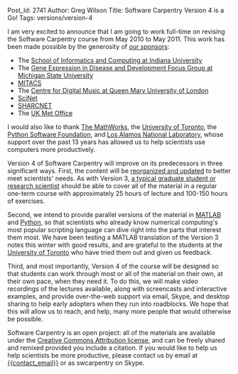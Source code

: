 Post_Id: 2741
Author: Greg Wilson
Title: Software Carpentry Version 4 is a Go!
Tags: versions/version-4

<p>I am very excited to announce that I am going to work full-time on revising the Software Carpentry course from May 2010 to May 2011. This work has been made possible by the generosity of <a href="|filename|/about/credits.html">our sponsors</a>:</p>
<ul>
<li>The <a href="http://www.informatics.indiana.edu/">School of Informatics and Computing at Indiana University</a></li>
<li>The <a href="http://www.gedd.msu.edu/about.php">Gene Expression in Disease and Development Focus Group at Michigan  State University</a></li>
<li><a href="http://www.mitacs.ca">MITACS</a></li>
<li>The <a href="http://www.elec.qmul.ac.uk/digitalmusic/">Centre for Digital Music at Queen Mary University of London</a></li>
<li><a href="http://www.scinethpc.ca/">SciNet</a></li>
<li><a href="http://www.sharcnet.ca">SHARCNET</a></li>
<li>The <a href="http://www.metoffice.gov.uk/">UK Met Office</a></li>
</ul>
<p>I would also like to thank <a href="http://www.mathworks.com">The MathWorks</a>, the <a href="http://www.utoronto.ca">University of Toronto</a>, the <a href="http://www.python.org/psf/">Python Software Foundation</a>, and <a href="http://www.lanl.gov">Los Alamos National Laboratory</a>, whose support over the past 13 years has allowed us to help scientists use computers more productively.</p>
<p>Version 4 of Software Carpentry will improve on its predecessors in three significant ways. First, the content will be <a href="/4_0/">reorganized and updated</a> to better meet scientists' needs. As with Version 3,  <a href="|filename|/about/audience.html">a typical graduate student or research scientist</a> should be able to cover all of the material in a regular one-term course with approximately 25 hours of lecture and 100-150 hours of exercises.</p>
<p>Second, we intend to provide parallel versions of the material in <a href="http://www.mathworks.com">MATLAB</a> and <a href="http://www.python.org">Python</a>, so that scientists who already know numerical computing's most popular scripting language can dive right into the parts that interest them most. We have been testing a MATLAB translation of the Version 3 notes this winter with good results, and are grateful to the students at the <a href="http://www.utoronto.ca">University of Toronto</a> who have tried them out and given us feedback.</p>
<p>Third, and most importantly, Version 4 of the course will be designed so that students can work through most or all of the material on their own, at their own pace, when they need it. To do this, we will make video recordings of the lectures available, along with screencasts and interactive examples, and provide over-the-web support via email, Skype, and desktop sharing to help early adopters when they run into roadblocks. We hope that this will allow us to reach, and help, many more people that would otherwise be possible.</p>
<p>Software Carpentry is an open project: all of the materials are available under the <a href="http://creativecommons.org/licenses/by/3.0/legalcode">Creative Commons Attribution license</a>, and can be freely shared and remixed provided you include a citation. If you would like to help us help scientists be more productive, please contact us by email at <a href="mailto:{{contact_email}}">{{contact_email}}</a> or as swcarpentry on Skype.</p>
